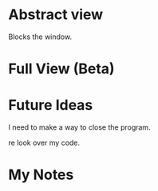 # Abstract view
Blocks the window.
# Full View (Beta)

# Future Ideas
I need to make a way to close the program.

re look over my code.



# My Notes
